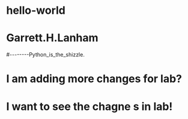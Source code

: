 # hello-world
# Garrett.H.Lanham
#--------Python_is_the_shizzle.
# I am adding more changes for lab?
# I want to see the chagne s in lab!